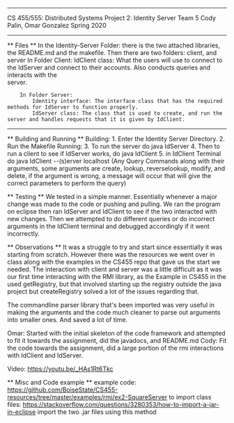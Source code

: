 

**************************************************
CS 455/555: Distributed Systems
Project 2: Identity Server
Team 5
    Cody Palin, Omar Gonzalez
Spring 2020
**************************************************

** Files **
    In the Identity-Server Folder: there is the two attached libraries, the README.md and the makefile. Then there are two folders: client, and server
        In Folder Client: 
            IdClient class: What the users will use to connect to the IdServer and connect to their accounts. Also conducts queries and interacts with the  
                            server.
        
        In Folder Server:
            Identity interface: The interface class that has the required methods for IdServer to function properly.
            IdServer class: The class that is used to create, and run the server and handles requests that it is given by IdClient.
------------------------------------------------------------------------------------------------------------------------------------------------------------

** Building and Running **
    Building:
        1. Enter the Identity Server Directory.
        2. Run the Makefile
    Running:
        3. To run the server do java IdServer
        4. Then to run a client to see if IdServer works, do java IdClient
        5. in IdClient Terminal do java IdClient --(s)erver localhost (Any Query Commands along with their arguments, some arguments are 
                                                                                        create, lookup, reverselookup, modify, and delete, if the argument is wrong, a message will occur that will give the correct parameters to perform the query)

** Testing ** 
We tested in a simple manner. Essentially whenever a major change was made to the code or pushing and pulling. We ran the program on eclipse then ran IdServer and IdClient to see if the two interacted with new changes. Then we attempted to do different queries or do incorrect arguments in the IdClient terminal and debugged accordingly if it went incorrectly.

** Observations **
It was a struggle to try and start since essentially it was starting from scratch. However there was the resources we went over in class along with the examples in the CS455 repo that gave us the start we needed. 
The interaction with client and server was a little difficult as it was our first time interacting with the RMI library, as the Example in CS455 in the used getRegistry, but that involved starting up the registry outside the java project but createRegistry solved a lot of the issues regarding that. 

The commandline parser library that's been imported was very useful in making the arguments and the code much cleaner to parse out arguments into smaller ones. And saved a lot of time.

Omar: Started with the initial skeleton of the code framework and attempted to fit it towards the assignment, did the javadocs, and README.md
Cody: Fit the code towards the assignment, did a large portion of the rmi interactions with IdClient and IdServer.

Video: https://youtu.be/_HAs1Rt6Tkc

** Misc and Code example **
example code: https://github.com/BoiseState/CS455-resources/tree/master/examples/rmi/ex2-SquareServer
to import class files:
https://stackoverflow.com/questions/3280353/how-to-import-a-jar-in-eclipse
import the two .jar files using this method